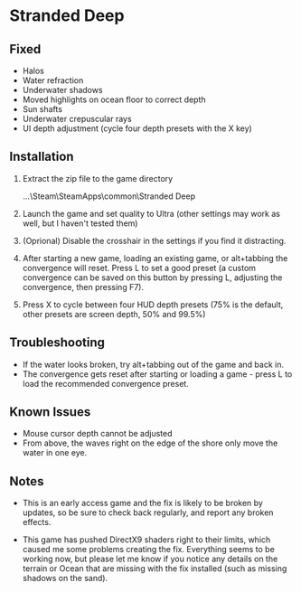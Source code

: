 Stranded Deep
=============

Fixed
-----
- Halos
- Water refraction
- Underwater shadows
- Moved highlights on ocean floor to correct depth
- Sun shafts
- Underwater crepuscular rays
- UI depth adjustment (cycle four depth presets with the X key)

Installation
------------

1. Extract the zip file to the game directory

    ...\Steam\SteamApps\common\Stranded Deep

2. Launch the game and set quality to Ultra (other settings may work as well,
   but I haven't tested them)

3. (Oprional) Disable the crosshair in the settings if you find it distracting.

4. After starting a new game, loading an existing game, or alt+tabbing the
   convergence will reset. Press L to set a good preset (a custom convergence
   can be saved on this button by pressing L, adjusting the convergence, then
   pressing F7).

5. Press X to cycle between four HUD depth presets (75% is the default, other
   presets are screen depth, 50% and 99.5%)

Troubleshooting
---------------
- If the water looks broken, try alt+tabbing out of the game and back in.
- The convergence gets reset after starting or loading a game - press L to load
  the recommended convergence preset.

Known Issues
------------
- Mouse cursor depth cannot be adjusted
- From above, the waves right on the edge of the shore only move the water in
  one eye.

Notes
-----
- This is an early access game and the fix is likely to be broken by updates,
  so be sure to check back regularly, and report any broken effects.

- This game has pushed DirectX9 shaders right to their limits, which caused me
  some problems creating the fix. Everything seems to be working now, but
  please let me know if you notice any details on the terrain or Ocean that are
  missing with the fix installed (such as missing shadows on the sand).
